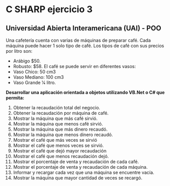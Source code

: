 # C SHARP ejercicio 3
## Universidad Abierta Interamericana (UAI) - POO

Una cafetería cuenta con varias de máquinas de preparar café.
Cada máquina puede hacer 1 solo tipo de café. Los tipos de café con sus precios por litro son:
- Arábigo $50.
- Robusto: $58.
El café se puede servir en diferentes vasos:
- Vaso Chico: 50 cm3
- Vaso Mediano: 100 cm3
- Vaso Grande 1⁄4 litro.

**Desarrollar una aplicación orientada a objetos utilizando VB.Net o C# que permita:**
1) Obtener la recaudación total del negocio.
2) Obtener la recaudación por máquina de café.
3) Mostrar la máquina que más café sirvió.
4) Mostrar la máquina que menos café sirvió.
5) Mostrar la máquina que más dinero recaudó.
6) Mostrar la máquina que menos dinero recaudó.
7) Mostrar el café que más veces se sirvió
8) Mostrar el café que menos veces se sirvió.
9) Mostrar el café que dejó mayor recaudación
10) Mostrar el café que menos recaudación dejó.
11) Mostrar el porcentaje de venta y recaudación de cada café.
12) Mostrar el porcentaje de venta y recaudación de cada máquina.
13) Informar y recargar cada vez que una máquina se encuentre vacía.
14) Mostrar la máquina que mayor cantidad de veces se recargó.
